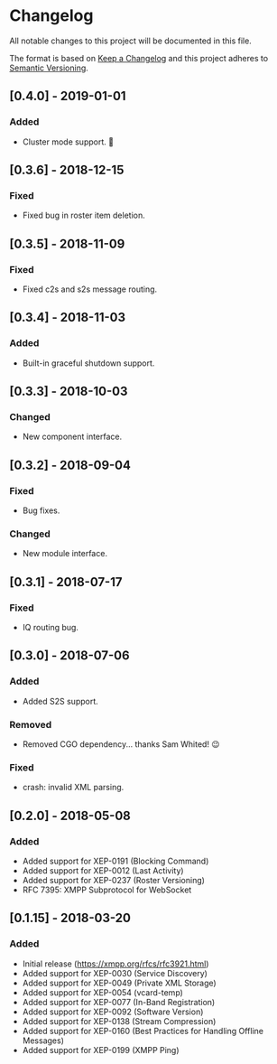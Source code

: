 # Changelog
All notable changes to this project will be documented in this file.

The format is based on [Keep a Changelog](http://keepachangelog.com/en/1.0.0/)
and this project adheres to [Semantic Versioning](http://semver.org/spec/v2.0.0.html).

## [0.4.0] - 2019-01-01
### Added
- Cluster mode support. 🥳

## [0.3.6] - 2018-12-15
### Fixed
- Fixed bug in roster item deletion.

## [0.3.5] - 2018-11-09
### Fixed
- Fixed c2s and s2s message routing.

## [0.3.4] - 2018-11-03
### Added
- Built-in graceful shutdown support.

## [0.3.3] - 2018-10-03
### Changed
- New component interface.

## [0.3.2] - 2018-09-04
### Fixed
- Bug fixes.

### Changed
- New module interface.

## [0.3.1] - 2018-07-17
### Fixed
- IQ routing bug.

## [0.3.0] - 2018-07-06
### Added
- Added S2S support.

### Removed
- Removed CGO dependency... thanks Sam Whited! 😉

### Fixed
- crash: invalid XML parsing.

## [0.2.0] - 2018-05-08
### Added
- Added support for XEP-0191 (Blocking Command)
- Added support for XEP-0012 (Last Activity)
- Added support for XEP-0237 (Roster Versioning)
- RFC 7395: XMPP Subprotocol for WebSocket

## [0.1.15] - 2018-03-20
### Added
- Initial release (https://xmpp.org/rfcs/rfc3921.html)
- Added support for XEP-0030 (Service Discovery)
- Added support for XEP-0049 (Private XML Storage)
- Added support for XEP-0054 (vcard-temp)
- Added support for XEP-0077 (In-Band Registration)
- Added support for XEP-0092 (Software Version)
- Added support for XEP-0138 (Stream Compression)
- Added support for XEP-0160 (Best Practices for Handling Offline Messages)
- Added support for XEP-0199 (XMPP Ping)
